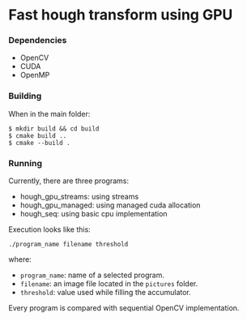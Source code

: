 # Fast hough transform using GPU

### Dependencies
- OpenCV
- CUDA
- OpenMP

### Building
When in the main folder:
```
$ mkdir build && cd build
$ cmake build ..
$ cmake --build .
```

### Running
Currently, there are three programs:
- hough_gpu_streams: using streams
- hough_gpu_managed: using managed cuda allocation
- hough_seq: using basic cpu implementation

Execution looks like this:
```
./program_name filename threshold
```
where:
- `program_name`: name of a selected program.
- `filename`: an image file located in the `pictures` folder.
- `threshold`: value used while filling the accumulator.

Every program is compared with sequential OpenCV implementation.
